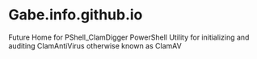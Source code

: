 # Gabe.info.github.io

Future Home for PShell_ClamDigger
PowerShell Utility for initializing and auditing ClamAntiVirus otherwise known as ClamAV

